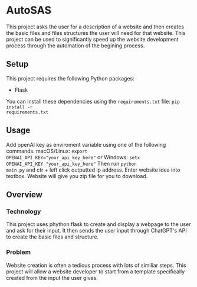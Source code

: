 # AutoSAS

This project asks the user for a description of a website and then creates the basic files and files structures the user will need for that website. This project can be used to significantly speed up the website development process through the automation of the begining process. 
## Setup
This project requires the following Python packages:

- Flask

You can install these dependencies using the `requirements.txt` file: <code>pip install -r requirements.txt</code>

## Usage 
Add openAI key as enviroment variable using one of the following commands. macOS/Linux: <code>export OPENAI_API_KEY="your_api_key_here"</code> or Windows: <code>setx OPENAI_API_KEY "your_api_key_here"</code> Then run <code>python main.py</code> and ctr + left click outputted ip address. Enter website idea into textbox. Website will give you zip file for you to download. 

## Overview

### Technology

This project uses phython flask to create and display a webpage to the user and ask for their input. It then sends the user input through ChatGPT's API to create the basic files and structure. 

### Problem

Website creation is often a tedious process with lots of similiar steps. This project will allow a website developer to start from a template specifically created from the input the user gives. 

